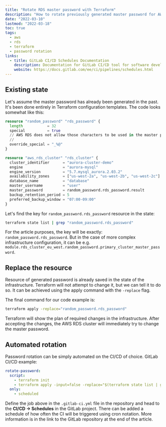 ```yaml
---
title: "Rotate RDS master password with Terraform"
description: "How to rotate previously generated master password for AWS RDS in Terraform."
date: "2022-03-10"
lastmod: "2022-03-18"
toc: true
tags:
  - aws
  - rds
  - terraform
  - password rotation
links:
  - title: GitLab CI/CD Schedules Documentation
    description: Documentation for GitLab CI/CD tool for software development using continuous methodologies.
    website: https://docs.gitlab.com/ee/ci/pipelines/schedules.html
---
```


## Existing state

Let's assume the master password has already been generated in the past. It's
been done entirely in Terraform configuration templates. The code looks somewhat
like this:

```tf
resource "random_password" "rds_password" {
  length           = 32
  special          = true
  // AWS RDS does not allow those characters to be used in the master password
  // 
  override_special = "_%@"
}

resource "aws_rds_cluster" "rds_cluster" {
  cluster_identifier      = "aurora-cluster-demo"
  engine                  = "aurora-mysql"
  engine_version          = "5.7.mysql_aurora.2.03.2"
  availability_zones      = ["us-west-2a", "us-west-2b", "us-west-2c"]
  database_name           = "database"
  master_username         = "user"
  master_password         = random_password.rds_password.result
  backup_retention_period = 5
  preferred_backup_window = "07:00-09:00"
}
```

Let's find the key for `random_password.rds_password` resource in the state:
```bash {linenos=false}
terraform state list | grep "random_password.rds_password"
```

For the article purposes, the key will be exactly:
`random_password.rds_password`. But in the case of more complex infrastructure
configuration, it can be e.g.
`module.rds_cluster_eu_west.random_password.primary_cluster_master_password`.

## Replace the resource

Resource of generated password is already saved in the state of the
infrastructure. Terraform will not attempt to change it, but we can tell it to
do so. It can be achieved using the apply command with the `-replace` flag. 

The final command for our code example is:
```bash {linenos=false}
terraform apply -replace="random_password.rds_password"
```

Terraform will show the plan of required changes in the infrastructure. After
accepting the changes, the AWS RDS cluster will immediately try to change the
master password.

## Automated rotation

Password rotation can be simply automated on the CI/CD of choice. GitLab CI/CD
example:

```yaml
rotate-password:
  script:
    - terraform init
    - terraform apply -input=false -replace="$(terraform state list | grep random_password.rds_password)"
  only:
    - scheduled
```

Define the job above in the `.gitlab-ci.yml` file in the repository and head to
the **CI/CD -> Schedules** in the GitLab project. There can be added a schedule
of how often the CI will be triggered using cron notation. More information is
in the link to the GitLab repository at the end of the article.
